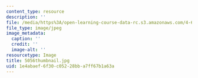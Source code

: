```yaml
---
content_type: resource
description: ''
file: /media/https%3A/open-learning-course-data-rc.s3.amazonaws.com/4-614-religious-architecture-and-islamic-cultures-fall-2002/1e4abaef6f30c05228bba7ff67b1a63a_5056thumbnail.jpg
file_type: image/jpeg
image_metadata:
  caption: ''
  credit: ''
  image-alt: ''
resourcetype: Image
title: 5056thumbnail.jpg
uid: 1e4abaef-6f30-c052-28bb-a7ff67b1a63a
---
```

